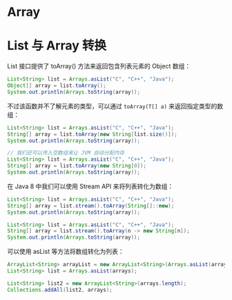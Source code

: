 # Array

# List 与 Array 转换

List 接口提供了 toArray() 方法来返回包含列表元素的 Object 数组：

```java
List<String> list = Arrays.asList("C", "C++", "Java");
Object[] array = list.toArray();
System.out.println(Arrays.toString(array));
```

不过该函数并不了解元素的类型，可以通过 `toArray(T[] a)` 来返回指定类型的数组：

```java
List<String> list = Arrays.asList("C", "C++", "Java");
String[] array = list.toArray(new String[list.size()]);
System.out.println(Arrays.toString(array));

// 我们还可以传入空数组来让 JVM 自动分配内存
List<String> list = Arrays.asList("C", "C++", "Java");
String[] array = list.toArray(new String[0]);
System.out.println(Arrays.toString(array));
```

在 Java 8 中我们可以使用 Stream API 来将列表转化为数组：

```java
List<String> list = Arrays.asList("C", "C++", "Java");
String[] array = list.stream().toArray(String[]::new);
System.out.println(Arrays.toString(array));

List<String> list = Arrays.asList("C", "C++", "Java");
String[] array = list.stream().toArray(n -> new String[n]);
System.out.println(Arrays.toString(array));
```

可以使用 asList 等方法将数组转化为列表：

```java
ArrayList<String> arrayList = new ArrayList<String>(Arrays.asList(arrays));
List<String> list = Arrays.asList(arrays);

List<String> list2 = new ArrayList<String>(arrays.length);
Collections.addAll(list2, arrays);
```
